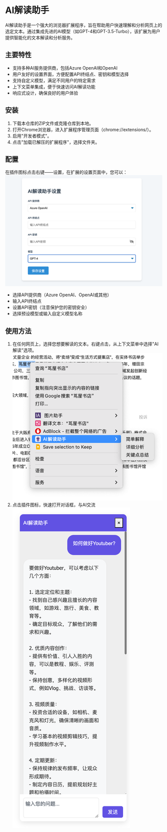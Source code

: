 # AI解读助手

AI解读助手是一个强大的浏览器扩展程序，旨在帮助用户快速理解和分析网页上的选定文本。通过集成先进的AI模型（如GPT-4和GPT-3.5-Turbo），该扩展为用户提供智能化的文本解读和分析服务。

## 主要特性

- 支持多种AI服务提供商，包括Azure OpenAI和OpenAI
- 用户友好的设置界面，方便配置API终结点、密钥和模型选择
- 支持自定义模型，满足不同用户的特定需求
- 上下文菜单集成，便于快速访问AI解读功能
- 响应式设计，确保良好的用户体验

## 安装

1. 下载本仓库的ZIP文件或克隆仓库到本地。
2. 打开Chrome浏览器，进入扩展程序管理页面（chrome://extensions/）。
3. 启用"开发者模式"。
4. 点击"加载已解压的扩展程序"，选择文件夹。


## 配置

在插件图标点击右键——设置，在扩展的设置页面中，您可以：
![配置](./AI解读助手截图/设置截图.png)

- 选择API提供商（Azure OpenAI、OpenAI或其他）
- 输入API终结点
- 设置API密钥（注意保护您的密钥安全）
- 选择预设模型或输入自定义模型名称


## 使用方法

1. 在任何网页上，选择您想要解读的文本。右键点击，从上下文菜单中选择"AI解读"选项。
![使用方法](./AI解读助手截图/右键.png)
2. 点击插件图标，快速打开对话框，与AI交流
![使用方法](./AI解读助手截图/直接对话.png)
